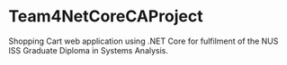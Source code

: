 # Team4NetCoreCAProject
Shopping Cart web application using .NET Core for fulfilment of the NUS ISS Graduate Diploma in Systems Analysis.
